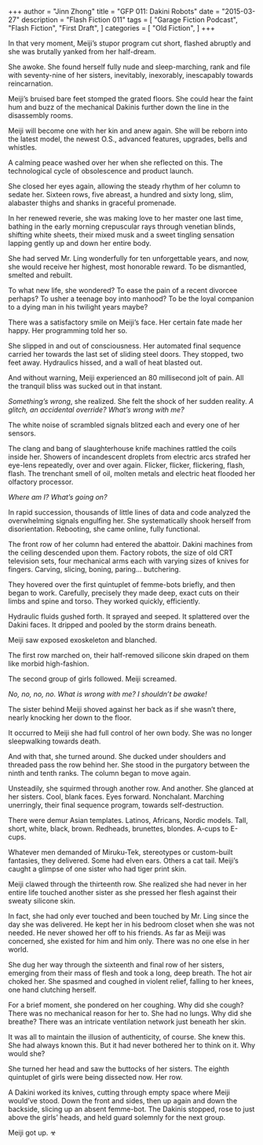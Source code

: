 +++
author = "Jinn Zhong"
title = "GFP 011: Dakini Robots"
date = "2015-03-27"
description = "Flash Fiction 011"
tags = [
    "Garage Fiction Podcast",
    "Flash Fiction",
    "First Draft",
]
categories = [
    "Old Fiction",
]
+++

In that very moment, Meiji’s stupor program cut short, flashed abruptly and she was brutally yanked from her half-dream.

She awoke. She found herself fully nude and sleep-marching, rank and file with seventy-nine of her sisters, inevitably, inexorably, inescapably towards reincarnation.

Meiji’s bruised bare feet stomped the grated floors. She could hear the faint hum and buzz of the mechanical Dakinis further down the line in the disassembly rooms. 

Meiji will become one with her kin and anew again. She will be reborn into the latest model, the newest O.S., advanced features, upgrades, bells and whistles. 

A calming peace washed over her when she reflected on this. The technological cycle of obsolescence and product launch.

She closed her eyes again, allowing the steady rhythm of her column to sedate her. Sixteen rows, five abreast, a hundred and sixty long, slim, alabaster thighs and shanks in graceful promenade.

In her renewed reverie, she was making love to her master one last time, bathing in the early morning crepuscular rays through venetian blinds, shifting white sheets, their mixed musk and a sweet tingling sensation lapping gently up and down her entire body.

She had served Mr. Ling wonderfully for ten unforgettable years, and now, she would receive her highest, most honorable reward. To be dismantled, smelted and rebuilt. 

To what new life, she wondered? To ease the pain of a recent divorcee perhaps? To usher a teenage boy into manhood? To be the loyal companion to a dying man in his twilight years maybe?

There was a satisfactory smile on Meiji’s face. Her certain fate made her happy. Her programming told her so.

She slipped in and out of consciousness. Her automated final sequence carried her towards the last set of sliding steel doors. They stopped, two feet away. Hydraulics hissed, and a wall of heat blasted out.

And without warning, Meiji experienced an 80 millisecond jolt of pain. All the tranquil bliss was sucked out in that instant.

_Something’s wrong_, she realized. She felt the shock of her sudden reality. _A glitch, an accidental override? What’s wrong with me?_

The white noise of scrambled signals blitzed each and every one of her sensors.

The clang and bang of slaughterhouse knife machines rattled the coils inside her. Showers of incandescent droplets from electric arcs strafed her eye-lens repeatedly, over and over again. Flicker, flicker, flickering, flash, flash. The trenchant smell of oil, molten metals and electric heat flooded her olfactory processor.

_Where am I? What’s going on?_

In rapid succession, thousands of little lines of data and code analyzed the overwhelming signals engulfing her. She systematically shook herself from disorientation. Rebooting, she came online, fully functional.

The front row of her column had entered the abattoir. Dakini machines from the ceiling descended upon them. Factory robots, the size of old CRT television sets, four mechanical arms each with varying sizes of knives for fingers. Carving, slicing, boning, paring... butchering.

They hovered over the first quintuplet of femme-bots briefly, and then began to work. Carefully, precisely they made deep, exact cuts on their limbs and spine and torso. They worked quickly, efficiently.

Hydraulic fluids gushed forth. It sprayed and seeped. It splattered over the Dakini faces. It dripped and pooled by the storm drains beneath.

Meiji saw exposed exoskeleton and blanched. 

The first row marched on, their half-removed silicone skin draped on them like morbid high-fashion.

The second group of girls followed. Meiji screamed.

_No, no, no, no. What is wrong with me? I shouldn’t be awake!_

The sister behind Meiji shoved against her back as if she wasn’t there, nearly knocking her down to the floor.

It occurred to Meiji she had full control of her own body. She was no longer sleepwalking towards death.

And with that, she turned around. She ducked under shoulders and threaded pass the row behind her. She stood in the purgatory between the ninth and tenth ranks. The column began to move again.

Unsteadily, she squirmed through another row. And another. She glanced at her sisters. Cool, blank faces. Eyes forward. Nonchalant. Marching unerringly, their final sequence program, towards self-destruction.

There were demur Asian templates. Latinos, Africans, Nordic models. Tall, short, white, black, brown. Redheads, brunettes, blondes. A-cups to E-cups.

Whatever men demanded of Miruku-Tek, stereotypes or custom-built fantasies, they delivered. Some had elven ears. Others a cat tail. Meiji’s caught a glimpse of one sister who had tiger print skin.

Meiji clawed through the thirteenth row. She realized she had never in her entire life touched another sister as she pressed her flesh against their sweaty silicone skin. 

In fact, she had only ever touched and been touched by Mr. Ling since the day she was delivered. He kept her in his bedroom closet when she was not needed. He never showed her off to his friends. As far as Meiji was concerned, she existed for him and him only. There was no one else in her world.

She dug her way through the sixteenth and final row of her sisters, emerging from their mass of flesh and took a long, deep breath. The hot air choked her. She spasmed and coughed in violent relief, falling to her knees, one hand clutching herself.

For a brief moment, she pondered on her coughing. Why did she cough? There was no mechanical reason for her to. She had no lungs. Why did she breathe? There was an intricate ventilation network just beneath her skin.

It was all to maintain the illusion of authenticity, of course. She knew this. She had always known this. But it had never bothered her to think on it. Why would she?

She turned her head and saw the buttocks of her sisters. The eighth quintuplet of girls were being dissected now. Her row.

A Dakini worked its knives, cutting through empty space where Meiji would’ve stood. Down the front and sides, then up again and down the backside, slicing up an absent femme-bot. The Dakinis stopped, rose to just above the girls’ heads, and held guard solemnly for the next group.

Meiji got up. ☣
